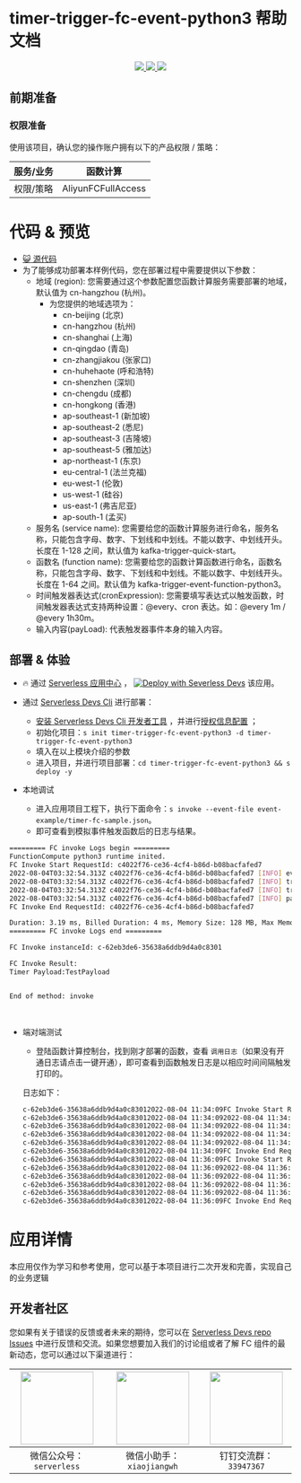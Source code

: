 # timer-trigger-fc-event-python3 帮助文档

<p align="center" class="flex justify-center">
    <a href="https://www.serverless-devs.com" class="ml-1">
    <img src="http://editor.devsapp.cn/icon?package=FCToODPSSamplePython3&type=packageType">
  </a>
  <a href="http://www.devsapp.cn/details.html?name=FCToODPSSamplePython3" class="ml-1">
    <img src="http://editor.devsapp.cn/icon?package=FCToODPSSamplePython3&type=packageVersion">
  </a>
  <a href="http://www.devsapp.cn/details.html?name=FCToODPSSamplePython3" class="ml-1">
    <img src="http://editor.devsapp.cn/icon?package=FCToODPSSamplePython3&type=packageDownload">
  </a>
</p>


## 前期准备

### 权限准备

使用该项目，确认您的操作账户拥有以下的产品权限 / 策略：


| 服务/业务 | 函数计算           |
| --------- | ------------------ |
| 权限/策略 | AliyunFCFullAccess |

# 代码 & 预览

- [ :smiley_cat:  源代码](https://github.com/devsapp/)
- 为了能够成功部署本样例代码，您在部署过程中需要提供以下参数：
  - 地域 (region): 您需要通过这个参数配置您函数计算服务需要部署的地域，默认值为 cn-hangzhou (杭州)。
    - 为您提供的地域选项为：
      - cn-beijing (北京)
      - cn-hangzhou (杭州)
      - cn-shanghai (上海)
      - cn-qingdao (青岛)
      - cn-zhangjiakou (张家口)
      - cn-huhehaote (呼和浩特)
      - cn-shenzhen (深圳)
      - cn-chengdu (成都)
      - cn-hongkong (香港)
      - ap-southeast-1 (新加坡)
      - ap-southeast-2 (悉尼)
      - ap-southeast-3 (吉隆坡)
      - ap-southeast-5 (雅加达)
      - ap-northeast-1 (东京)
      - eu-central-1 (法兰克福)
      - eu-west-1 (伦敦)
      - us-west-1 (硅谷)
      - us-east-1 (弗吉尼亚)
      - ap-south-1 (孟买)
  - 服务名 (service name): 您需要给您的函数计算服务进行命名，服务名称，只能包含字母、数字、下划线和中划线。不能以数字、中划线开头。长度在 1-128 之间，默认值为 kafka-trigger-quick-start。
  - 函数名 (function name): 您需要给您的函数计算函数进行命名，函数名称，只能包含字母、数字、下划线和中划线。不能以数字、中划线开头。长度在 1-64 之间。默认值为 kafka-trigger-event-function-python3。
  - 时间触发器表达式(cronExpression): 您需要填写表达式以触发函数，时间触发器表达式支持两种设置：@every、cron 表达。如：@every 1m / @every 1h30m。
  - 输入内容(payLoad): 代表触发器事件本身的输入内容。

</codepre>

<deploy>

## 部署 & 体验

<appcenter>

-  :fire:  通过 [Serverless 应用中心](https://fcnext.console.aliyun.com/applications/create?template=timer-trigger-fc-event-python3) ，
   [![Deploy with Severless Devs](https://img.alicdn.com/imgextra/i1/O1CN01w5RFbX1v45s8TIXPz_!!6000000006118-55-tps-95-28.svg)](https://fcnext.console.aliyun.com/applications/create?template=timer-trigger-fc-event-python3)  该应用。

</appcenter>

- 通过 [Serverless Devs Cli](https://www.serverless-devs.com/serverless-devs/install) 进行部署：

  - [安装 Serverless Devs Cli 开发者工具](https://www.serverless-devs.com/serverless-devs/install) ，并进行[授权信息配置](https://www.serverless-devs.com/fc/config) ；
  - 初始化项目：`s init timer-trigger-fc-event-python3 -d timer-trigger-fc-event-python3`
  - 填入在以上模块介绍的参数
  - 进入项目，并进行项目部署：`cd timer-trigger-fc-event-python3 && s deploy -y`
- 本地调试
  - 进入应用项目工程下，执行下面命令：`s invoke --event-file event-example/timer-fc-sample.json`。
  - 即可查看到模拟事件触发函数后的日志与结果。

```bash
========= FC invoke Logs begin =========
FunctionCompute python3 runtime inited.
FC Invoke Start RequestId: c4022f76-ce36-4cf4-b86d-b08bacfafed7
2022-08-04T03:32:54.313Z c4022f76-ce36-4cf4-b86d-b08bacfafed7 [INFO] event: b'{    "triggerTime": "2022-07-29T10:02:58Z",    "triggerName": "TestTimer",    "payload": "TestPayload"}'
2022-08-04T03:32:54.313Z c4022f76-ce36-4cf4-b86d-b08bacfafed7 [INFO] triggerName: TestTimer
2022-08-04T03:32:54.313Z c4022f76-ce36-4cf4-b86d-b08bacfafed7 [INFO] triggerTime = 2022-07-29T10:02:58Z
2022-08-04T03:32:54.313Z c4022f76-ce36-4cf4-b86d-b08bacfafed7 [INFO] payload = TestPayload
FC Invoke End RequestId: c4022f76-ce36-4cf4-b86d-b08bacfafed7

Duration: 3.19 ms, Billed Duration: 4 ms, Memory Size: 128 MB, Max Memory Used: 24.73 MB
========= FC invoke Logs end =========

FC Invoke instanceId: c-62eb3de6-35638a6ddb9d4a0c8301

FC Invoke Result:
Timer Payload:TestPayload


End of method: invoke
```

​		

- 端对端测试

  - 登陆函数计算控制台，找到刚才部署的函数，查看 `调用日志`（如果没有开通日志请点击一键开通），即可查看到函数触发日志是以相应时间间隔触发打印的。
  
  日志如下：

  ```bash
  c-62eb3de6-35638a6ddb9d4a0c83012022-08-04 11:34:09FC Invoke Start RequestId: 7997cb0a-68dc-4a29-a8ad-279be13758ff
  c-62eb3de6-35638a6ddb9d4a0c83012022-08-04 11:34:092022-08-04 11:34:09 7997cb0a-68dc-4a29-a8ad-279be13758ff [INFO] event: b'{"triggerTime":"2022-08-04T03:34:09Z","triggerName":"timer","payload":"TestPayload"}'
  c-62eb3de6-35638a6ddb9d4a0c83012022-08-04 11:34:092022-08-04 11:34:09 7997cb0a-68dc-4a29-a8ad-279be13758ff [INFO] triggerName: timer
  c-62eb3de6-35638a6ddb9d4a0c83012022-08-04 11:34:092022-08-04 11:34:09 7997cb0a-68dc-4a29-a8ad-279be13758ff [INFO] triggerTime = 2022-08-04T03:34:09Z
  c-62eb3de6-35638a6ddb9d4a0c83012022-08-04 11:34:092022-08-04 11:34:09 7997cb0a-68dc-4a29-a8ad-279be13758ff [INFO] payload = TestPayload
  c-62eb3de6-35638a6ddb9d4a0c83012022-08-04 11:34:09FC Invoke End RequestId: 7997cb0a-68dc-4a29-a8ad-279be13758ff
  c-62eb3de6-35638a6ddb9d4a0c83012022-08-04 11:36:09FC Invoke Start RequestId: 9c2cf28f-395d-4d56-93cf-69a0aa026b7c
  c-62eb3de6-35638a6ddb9d4a0c83012022-08-04 11:36:092022-08-04 11:36:09 9c2cf28f-395d-4d56-93cf-69a0aa026b7c [INFO] event: b'{"triggerTime":"2022-08-04T03:36:09Z","triggerName":"timer","payload":"TestPayload"}'
  c-62eb3de6-35638a6ddb9d4a0c83012022-08-04 11:36:092022-08-04 11:36:09 9c2cf28f-395d-4d56-93cf-69a0aa026b7c [INFO] triggerName: timer
  c-62eb3de6-35638a6ddb9d4a0c83012022-08-04 11:36:092022-08-04 11:36:09 9c2cf28f-395d-4d56-93cf-69a0aa026b7c [INFO] triggerTime = 2022-08-04T03:36:09Z
  c-62eb3de6-35638a6ddb9d4a0c83012022-08-04 11:36:092022-08-04 11:36:09 9c2cf28f-395d-4d56-93cf-69a0aa026b7c [INFO] payload = TestPayload
  c-62eb3de6-35638a6ddb9d4a0c83012022-08-04 11:36:09FC Invoke End RequestId: 9c2cf28f-395d-4d56-93cf-69a0aa026b7c
  ```
  
  

</deploy>

<appdetail id="flushContent">

# 应用详情



本应用仅作为学习和参考使用，您可以基于本项目进行二次开发和完善，实现自己的业务逻辑



</appdetail>

<devgroup>

## 开发者社区

您如果有关于错误的反馈或者未来的期待，您可以在 [Serverless Devs repo Issues](https://github.com/serverless-devs/serverless-devs/issues) 中进行反馈和交流。如果您想要加入我们的讨论组或者了解 FC 组件的最新动态，您可以通过以下渠道进行：

<p align="center">



| <img src="https://serverless-article-picture.oss-cn-hangzhou.aliyuncs.com/1635407298906_20211028074819117230.png" width="130px" > | <img src="https://serverless-article-picture.oss-cn-hangzhou.aliyuncs.com/1635407044136_20211028074404326599.png" width="130px" > | <img src="https://serverless-article-picture.oss-cn-hangzhou.aliyuncs.com/1635407252200_20211028074732517533.png" width="130px" > |
| ------------------------------------------------------------ | ------------------------------------------------------------ | ------------------------------------------------------------ |
| <center>微信公众号：`serverless`</center>                    | <center>微信小助手：`xiaojiangwh`</center>                   | <center>钉钉交流群：`33947367`</center>                      |

</p>

</devgroup>
